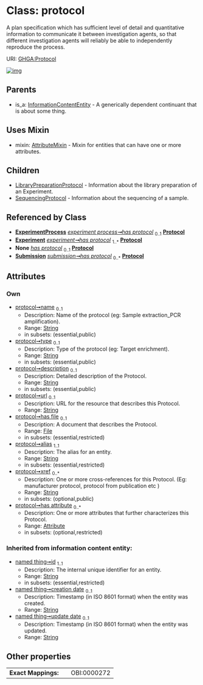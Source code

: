 
# Class: protocol


A plan specification which has sufficient level of detail and quantitative information to communicate it between investigation agents, so that different investigation agents will reliably be able to independently reproduce the process.

URI: [GHGA:Protocol](https://w3id.org/GHGA/Protocol)


[![img](https://yuml.me/diagram/nofunky;dir:TB/class/[Submission],[SequencingProtocol],[Attribute]<has%20attribute%200..*-++[Protocol&#124;name:string%20%3F;type:string%20%3F;description:string%20%3F;url:string%20%3F;alias:string;xref:string%20*;id(i):string;creation_date(i):string%20%3F;update_date(i):string%20%3F;schema_type(i):string%20%3F;schema_version(i):string%20%3F],[File]<has%20file%200..1-%20[Protocol],[ExperimentProcess]++-%20has%20protocol%200..1>[Protocol],[Experiment]++-%20has%20protocol%201..*>[Protocol],[Experiment]-%20has%20protocol(i)%200..1>[Protocol],[ExperimentProcess]-%20has%20protocol(i)%200..1>[Protocol],[Submission]-%20has%20protocol(i)%200..1>[Protocol],[Submission]++-%20has%20protocol%200..*>[Protocol],[Protocol]uses%20-.->[AttributeMixin],[Protocol]^-[SequencingProtocol],[Protocol]^-[LibraryPreparationProtocol],[InformationContentEntity]^-[Protocol],[LibraryPreparationProtocol],[InformationContentEntity],[File],[ExperimentProcess],[Experiment],[AttributeMixin],[Attribute])](https://yuml.me/diagram/nofunky;dir:TB/class/[Submission],[SequencingProtocol],[Attribute]<has%20attribute%200..*-++[Protocol&#124;name:string%20%3F;type:string%20%3F;description:string%20%3F;url:string%20%3F;alias:string;xref:string%20*;id(i):string;creation_date(i):string%20%3F;update_date(i):string%20%3F;schema_type(i):string%20%3F;schema_version(i):string%20%3F],[File]<has%20file%200..1-%20[Protocol],[ExperimentProcess]++-%20has%20protocol%200..1>[Protocol],[Experiment]++-%20has%20protocol%201..*>[Protocol],[Experiment]-%20has%20protocol(i)%200..1>[Protocol],[ExperimentProcess]-%20has%20protocol(i)%200..1>[Protocol],[Submission]-%20has%20protocol(i)%200..1>[Protocol],[Submission]++-%20has%20protocol%200..*>[Protocol],[Protocol]uses%20-.->[AttributeMixin],[Protocol]^-[SequencingProtocol],[Protocol]^-[LibraryPreparationProtocol],[InformationContentEntity]^-[Protocol],[LibraryPreparationProtocol],[InformationContentEntity],[File],[ExperimentProcess],[Experiment],[AttributeMixin],[Attribute])

## Parents

 *  is_a: [InformationContentEntity](InformationContentEntity.md) - A generically dependent continuant that is about some thing.

## Uses Mixin

 *  mixin: [AttributeMixin](AttributeMixin.md) - Mixin for entities that can have one or more attributes.

## Children

 * [LibraryPreparationProtocol](LibraryPreparationProtocol.md) - Information about the library preparation of an Experiment.
 * [SequencingProtocol](SequencingProtocol.md) - Information about the sequencing of a sample.

## Referenced by Class

 *  **[ExperimentProcess](ExperimentProcess.md)** *[experiment process➞has protocol](experiment_process_has_protocol.md)*  <sub>0..1</sub>  **[Protocol](Protocol.md)**
 *  **[Experiment](Experiment.md)** *[experiment➞has protocol](experiment_has_protocol.md)*  <sub>1..\*</sub>  **[Protocol](Protocol.md)**
 *  **None** *[has protocol](has_protocol.md)*  <sub>0..1</sub>  **[Protocol](Protocol.md)**
 *  **[Submission](Submission.md)** *[submission➞has protocol](submission_has_protocol.md)*  <sub>0..\*</sub>  **[Protocol](Protocol.md)**

## Attributes


### Own

 * [protocol➞name](protocol_name.md)  <sub>0..1</sub>
     * Description: Name of the protocol (eg: Sample extraction_PCR amplification).
     * Range: [String](types/String.md)
     * in subsets: (essential,public)
 * [protocol➞type](protocol_type.md)  <sub>0..1</sub>
     * Description: Type of the protocol (eg: Target enrichment).
     * Range: [String](types/String.md)
     * in subsets: (essential,public)
 * [protocol➞description](protocol_description.md)  <sub>0..1</sub>
     * Description: Detailed description of the Protocol.
     * Range: [String](types/String.md)
     * in subsets: (essential,public)
 * [protocol➞url](protocol_url.md)  <sub>0..1</sub>
     * Description: URL for the resource that describes this Protocol.
     * Range: [String](types/String.md)
 * [protocol➞has file](protocol_has_file.md)  <sub>0..1</sub>
     * Description: A document that describes the Protocol.
     * Range: [File](File.md)
     * in subsets: (essential,restricted)
 * [protocol➞alias](protocol_alias.md)  <sub>1..1</sub>
     * Description: The alias for an entity.
     * Range: [String](types/String.md)
     * in subsets: (essential,restricted)
 * [protocol➞xref](protocol_xref.md)  <sub>0..\*</sub>
     * Description: One or more cross-references for this Protocol.  (Eg: manufacturer protocol, protocol from publication etc )
     * Range: [String](types/String.md)
     * in subsets: (optional,public)
 * [protocol➞has attribute](protocol_has_attribute.md)  <sub>0..\*</sub>
     * Description: One or more attributes that further characterizes this Protocol.
     * Range: [Attribute](Attribute.md)
     * in subsets: (optional,restricted)

### Inherited from information content entity:

 * [named thing➞id](named_thing_id.md)  <sub>1..1</sub>
     * Description: The internal unique identifier for an entity.
     * Range: [String](types/String.md)
     * in subsets: (essential,restricted)
 * [named thing➞creation date](named_thing_creation_date.md)  <sub>0..1</sub>
     * Description: Timestamp (in ISO 8601 format) when the entity was created.
     * Range: [String](types/String.md)
 * [named thing➞update date](named_thing_update_date.md)  <sub>0..1</sub>
     * Description: Timestamp (in ISO 8601 format) when the entity was updated.
     * Range: [String](types/String.md)

## Other properties

|  |  |  |
| --- | --- | --- |
| **Exact Mappings:** | | OBI:0000272 |

